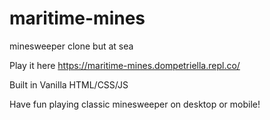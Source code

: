 # maritime-mines
minesweeper clone but at sea

Play it here https://maritime-mines.dompetriella.repl.co/

Built in Vanilla HTML/CSS/JS

Have fun playing classic minesweeper on desktop or mobile!
